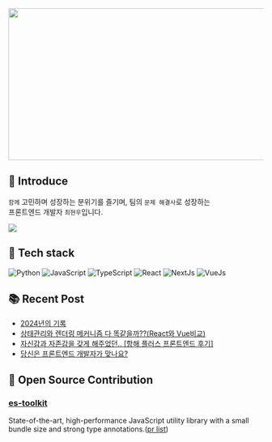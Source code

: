 <a href="https://github.com/devxb/gitanimals">
<img
  src="https://render.gitanimals.org/farms/chhw130"
  width="600"
  height="300"
/>
</a>


## 🙌 Introduce

`함께` 고민하며 성장하는 분위기를 즐기며, 팀의 `문제 해결사`로 성장하는 <br/>
프론트엔드 개발자 `최현우`입니다.

<a href="https://www.rallit.com/resumes/118235@jaesooc048/%EC%B5%9C%ED%98%84%EC%9A%B0" target="_blank"><img src="https://img.shields.io/badge/resume-dd0b78?style=flat&logo=notion&logoColor=white"></a> 


## 📖 Tech stack


![Python](https://img.shields.io/badge/python-3670A0?style=for-the-badge&logo=python&logoColor=ffdd54)
![JavaScript](https://img.shields.io/badge/javascript-%23323330.svg?style=for-the-badge&logo=javascript&logoColor=%23F7DF1E)
![TypeScript](https://img.shields.io/badge/typescript-%23007ACC.svg?style=for-the-badge&logo=typescript&logoColor=white)
![React](https://img.shields.io/badge/react-%2320232a.svg?style=for-the-badge&logo=react&logoColor=%2361DAFB)
![NextJs](https://img.shields.io/badge/next.js-000000?style=for-the-badge&logo=nextdotjs&logoColor=white)
![VueJs](https://img.shields.io/badge/Vue.js-35495E?style=for-the-badge&logo=vuedotjs&logoColor=4FC08D)

## 📚 Recent Post
- [2024년의 기록](https://www.mincho130.xyz/posts)
- [상태관리와 렌더링 메커니즘 다 똑같을까??(React와 Vue비교)](https://velog.io/@chhw130/React%EC%99%80-%EB%B9%84%EA%B5%90%ED%95%9C-Vue%EC%9D%98-%EC%83%81%ED%83%9C%EA%B4%80%EB%A6%AC)
- [자신감과 자존감을 갖게 해주었던.. [항해 플러스 프론트엔드 후기]](https://velog.io/@chhw130/%EC%9E%90%EC%A1%B4%EA%B0%90%EA%B3%BC-%EC%9E%90%EC%8B%A0%EA%B0%90%EC%9D%84-%EA%B0%96%EA%B2%8C-%ED%95%B4%EC%A3%BC%EC%97%88%EB%8D%98..-%ED%95%AD%ED%95%B4-%ED%94%8C%EB%9F%AC%EC%8A%A4-%ED%94%84%EB%A1%A0%ED%8A%B8%EC%97%94%EB%93%9C-%ED%9B%84%EA%B8%B0)
- [당신은 프론트엔드 개발자가 맞나요?](https://velog.io/@chhw130/%EB%8B%B9%EC%8B%A0%EC%9D%80-%ED%94%84%EB%A1%A0%ED%8A%B8%EC%97%94%EB%93%9C-%EA%B0%9C%EB%B0%9C%EC%9E%90%EA%B0%80-%EB%A7%9E%EB%82%98%EC%9A%94)

## 📝 Open Source Contribution
### [es-toolkit](https://github.com/toss/es-toolkit)
State-of-the-art, high-performance JavaScript utility library with a small bundle size and strong type annotations.([pr list](https://github.com/toss/es-toolkit/pulls?q=is%3Apr+chhw130+is%3Aclosed))
